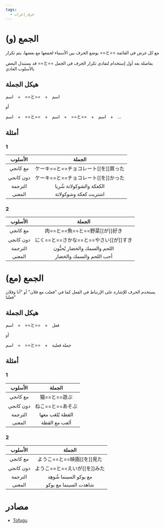 ```yaml
---
tags:
  - حرف_إعراب
---
```

# الجمع (و)
يوضع الحرف بين الأسماء لجمعها مع بعضها، يتم تكرار ==と== مع كل غرض في القائمة

قد يستبدل البعض ==と== بفاصلة بعد أول إستخدام لتفادي تكرار الحرف في الجمل بالأسلوب العادي
## هيكل الجملة
اسم　+　==と==　+　اسم

أو

اسم　+　==と==　+　اسم　+　==と==　+　اسم　+　...
## أمثلة
### 1
|   الأسلوب    |                    الجملة                    |
| :----------: | :------------------------------------------: |
|   مع كانجي   |        ケーキ==と==チョコレート[[を]]買った        |
|  دون كانجي   |        ケーキ==と==チョコレート[[を]]かった        |
|   الترجمة    |           الكعكة والشوكولاتة شُريا           |
|    المعنى    |            اشتريت كعكة وشوكولاتة             |
### 2
|   الأسلوب    |                       الجملة                        |
| :----------: | :-------------------------------------------------: |
|   مع كانجي   |            肉==と==魚==と==野菜[[が]]好き            |
|  دون كانجي   |          にく==と==さかな==と==やさい[[が]]すき          |
|   الترجمة    |            اللحم والسمك والخضار يُحبُّون            |
|    المعنى    |              أحب اللحم والسمك والخضار               |
# الجمع (مع)
يستخدم الحرف للإشارة على الإرتباط في الفعل كما في "فعلت مع فلان" أو "أنا وفلان فعلنا"
## هيكل الجملة
اسم　+　==と==　+　فعل

أو

اسم　+　==と==　+　جملة فعلية
## أمثلة
### 1
|   الأسلوب    |      الجملة       |
| :----------: | :---------------: |
|   مع كانجي   |   猫==と==遊ぶ    |
|  دون كانجي   | ねこ==と==あそぶ  |
|   الترجمة    |  القطة يُلعَب معها  |
|    المعنى    |   ألعب مع القطة   |
### 2
|   الأسلوب    |                 الجملة                 |
| :----------: | :------------------------------------: |
|   مع كانجي   |  ようこ==と==映画[[を]]見た   |
|  دون كانجي   | ようこ==と==えいが[[を]]みた  |
|   الترجمة    |          مع يوكو السينما شُوهِد          |
|    المعنى    |         شاهدت السينما مع يوكو          |
# مصادر
- [Tofugu](https://tofugu.com/japanese-grammar/particle-to)
